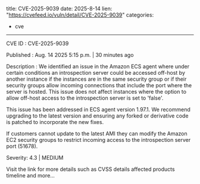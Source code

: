  
title: CVE-2025-9039
date: 2025-8-14
lien: "https://cvefeed.io/vuln/detail/CVE-2025-9039"
categories:
  - cve
---

CVE ID : CVE-2025-9039

Published :  Aug. 14
2025
5:15 p.m. | 30 minutes ago

Description : We identified an issue in the Amazon ECS agent where
under certain conditions
an introspection server could be accessed off-host by another instance if the instances are in the same security group or if their security groups allow incoming connections that include the port where the server is hosted. This issue does not affect instances where the option to allow off-host access to the introspection server is set to 'false'.

This issue has been addressed in ECS agent version 1.97.1. We recommend upgrading to the latest version and ensuring any forked or derivative code is patched to incorporate the new fixes. 

If customers cannot update to the latest AMI
they can modify the Amazon EC2 security groups to restrict incoming access to the introspection server port (51678).

Severity: 4.3 | MEDIUM

Visit the link for more details
such as CVSS details
affected products
timeline
and more...
